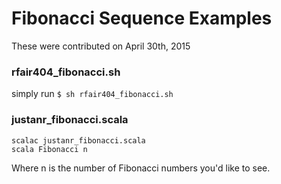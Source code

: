 # Fibonacci Sequence Examples

These were contributed on April 30th, 2015

### rfair404_fibonacci.sh

simply run `$ sh rfair404_fibonacci.sh`


### justanr_fibonacci.scala

```
scalac justanr_fibonacci.scala
scala Fibonacci n
```

Where n is the number of Fibonacci numbers you'd like to see.

